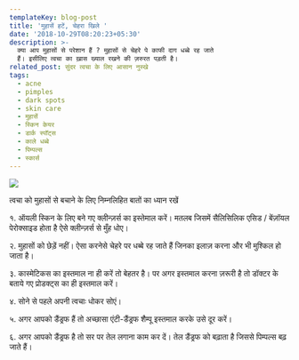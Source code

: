 ```yaml
---
templateKey: blog-post
title: 'मुहासें हटें, चेहरा खिले '
date: '2018-10-29T08:20:23+05:30'
description: >-
  क्या आप मुहासों से परेशान हैं ? मुहासों से चेहरे पे काफी दाग धब्बे रह जाते
  हैं। इसीलिए त्वचा का ख़ास ख्याल रखने की ज़रुरत पड़ती है।
related_post: सुंदर त्वचा के लिए आसान नुस्खे
tags:
  - acne
  - pimples
  - dark spots
  - skin care
  - मुहासें
  - स्किन केयर
  - डार्क स्पॉट्स
  - काले धब्बे
  - पिम्पल्स
  - स्कार्स
---
```

![](/img/acne-care-tips.png)

त्वचा को मुहासों से बचाने के लिए निम्नलिहित बातों का ध्यान रखें 

१. ऑयली स्किन के लिए बने गए क्लीन्ज़र्स का इस्तेमाल करें। मतलब जिसमें सैलिसिलिक एसिड / बेंज़ॉयल पेरोक्साइड होता है ऐसे क्लीन्ज़र्स से मुँह धोए।

२. मुहासों को छेड़ें नहीं। ऐसा करनेसे चेहरे पर धब्बे रह जाते हैं जिनका इलाज़ करना और भी मुश्किल हो जाता है।

३. कास्मेटिकस का इस्तमाल ना ही करें तो बेहतर है। पर अगर इस्तमाल करना ज़रूरी है तो डॉक्टर के बताये गए प्रोडक्ट्स का ही इस्तमाल करें।

४. सोने से पहले अपनी त्वचाः धोकर सोएं।

५. अगर आपको डैंड्रफ हैं तो अच्छासा एंटी-डैंड्रफ शैम्पू इस्तमाल करके उसे दूर करें।

६. अगर आपको डैंड्रफ है तो सर पर तेल लगाना काम कर दें। तेल डैंड्रफ को बढ़ाता है जिससे पिम्पल्स बढ़ जाते हैं।
